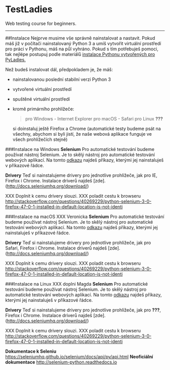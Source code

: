 # TestLadies
Web testing course for beginners.

***

##Instalace
Nejprve musime vše správně nainstalovat a nastavit. Pokud máš již v počítači nainstalovaný Python 3 a umíš vytvořit virtuální prostředí pro práci v Pythonu, máš na půl vyhráno. Pokud s tím potřebuješ pomoci, tak nejlépe postupuj podle materiálů [instalace Pythonu vytvořených pro PyLadies.](http://pyladies.cz/v1/s001-install/instalace.html)

Než budeš instalovat dál, předpokladem je, že máš:

 - nainstalovanou poslední stabilní verzi Python 3
 - vytvořené virtuální prostředí
 - spuštěné virtuální prostředí
 - kromě primárního prohlížeče:

	> 	 pro Windows - Internet Explorer 
	> 	 pro macOS - Safari
	> 	 pro Linux **???**

	si doinstaluj ještě Firefox a Chrome (automatické testy budeme psát na všechny, abychom si byli jistí, že naše webová aplikace funguje ve všech prohlížečích stejně)

###Instalace na Windows
**Selenium**
Pro automatické testování budeme používat nástroj Selenium.  Je to skělý nástroj pro automatické testování webových aplikací. Na tomto [odkazu](https://pypi.python.org/pypi/selenium) najdeš příkazy, kterými jej nainstaluješ v příkazové řádce.

**Drivery**
Teď si nainstalujeme drivery pro jednotlive prohlížeče, jak pro IE, Firefox i Chrome. Instalace driverů najdeš [zde].(http://docs.seleniumhq.org/download/)
 
 XXX Doplnit k cemu drivery slouzi. 
XXX poladit cestu k browseru
http://stackoverflow.com/questions/40269229/python-selenium-3-0-firefox-47-0-1-installed-in-default-location-is-not-identi


###Instalace na macOS
XXX Veronicka
**Selenium**
Pro automatické testování budeme používat nástroj Selenium.  Je to skělý nástroj pro automatické testování webových aplikací. Na tomto [odkazu](https://pypi.python.org/pypi/selenium) najdeš příkazy, kterými jej nainstaluješ v příkazové řádce.

**Drivery**
Teď si nainstalujeme drivery pro jednotlive prohlížeče, jak pro Safari, Firefox i Chrome. Instalace driverů najdeš [zde].(http://docs.seleniumhq.org/download/)
 
XXX Doplnit k cemu drivery slouzi. 
XXX poladit cestu k browseru
http://stackoverflow.com/questions/40269229/python-selenium-3-0-firefox-47-0-1-installed-in-default-location-is-not-identi

###Instalace na Linux
XXX doplni Magda
**Selenium**
Pro automatické testování budeme používat nástroj Selenium.  Je to skělý nástroj pro automatické testování webových aplikací. Na tomto [odkazu](https://pypi.python.org/pypi/selenium) najdeš příkazy, kterými jej nainstaluješ v příkazové řádce.

**Drivery**
Teď si nainstalujeme drivery pro jednotlive prohlížeče, jak pro **???**, Firefox i Chrome. Instalace driverů najdeš [zde].(http://docs.seleniumhq.org/download/)
 
XXX Doplnit k cemu drivery slouzi. 
XXX poladit cestu k browseru
http://stackoverflow.com/questions/40269229/python-selenium-3-0-firefox-47-0-1-installed-in-default-location-is-not-identi



**Dokumentace k Seleniu**
https://seleniumhq.github.io/selenium/docs/api/py/api.html
**Neoficiální dokumentace**
http://selenium-python.readthedocs.io
